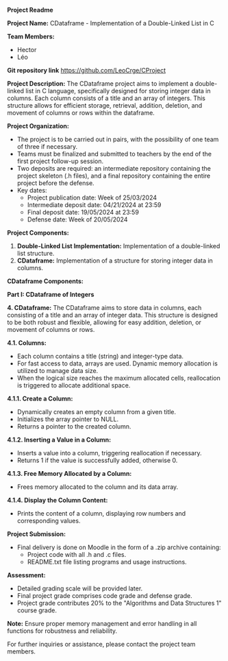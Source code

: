 **Project Readme**

**Project Name:** CDataframe - Implementation of a Double-Linked List in C

**Team Members:**
- Hector
- Léo

**Git repository link**
https://github.com/LeoCrge/CProject

**Project Description:**
The CDataframe project aims to implement a double-linked list in C language, specifically designed for storing integer data in columns. Each column consists of a title and an array of integers. This structure allows for efficient storage, retrieval, addition, deletion, and movement of columns or rows within the dataframe.

**Project Organization:**
- The project is to be carried out in pairs, with the possibility of one team of three if necessary.
- Teams must be finalized and submitted to teachers by the end of the first project follow-up session.
- Two deposits are required: an intermediate repository containing the project skeleton (.h files), and a final repository containing the entire project before the defense.
- Key dates:
  - Project publication date: Week of 25/03/2024
  - Intermediate deposit date: 04/21/2024 at 23:59
  - Final deposit date: 19/05/2024 at 23:59
  - Defense date: Week of 20/05/2024

**Project Components:**
1. **Double-Linked List Implementation:** Implementation of a double-linked list structure.
2. **CDataframe:** Implementation of a structure for storing integer data in columns.

**CDataframe Components:**

**Part I: CDataframe of Integers**

**4. CDataframe:**
The CDataframe aims to store data in columns, each consisting of a title and an array of integer data. This structure is designed to be both robust and flexible, allowing for easy addition, deletion, or movement of columns or rows.

**4.1. Columns:**
- Each column contains a title (string) and integer-type data.
- For fast access to data, arrays are used. Dynamic memory allocation is utilized to manage data size.
- When the logical size reaches the maximum allocated cells, reallocation is triggered to allocate additional space.

**4.1.1. Create a Column:**
- Dynamically creates an empty column from a given title.
- Initializes the array pointer to NULL.
- Returns a pointer to the created column.

**4.1.2. Inserting a Value in a Column:**
- Inserts a value into a column, triggering reallocation if necessary.
- Returns 1 if the value is successfully added, otherwise 0.

**4.1.3. Free Memory Allocated by a Column:**
- Frees memory allocated to the column and its data array.

**4.1.4. Display the Column Content:**
- Prints the content of a column, displaying row numbers and corresponding values.

**Project Submission:**
- Final delivery is done on Moodle in the form of a .zip archive containing:
  - Project code with all .h and .c files.
  - README.txt file listing programs and usage instructions.

**Assessment:**
- Detailed grading scale will be provided later.
- Final project grade comprises code grade and defense grade.
- Project grade contributes 20% to the "Algorithms and Data Structures 1" course grade.

**Note:** Ensure proper memory management and error handling in all functions for robustness and reliability.

For further inquiries or assistance, please contact the project team members.
